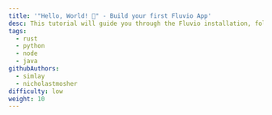 ```yaml
---
title: '"Hello, World! 🎉" - Build your first Fluvio App'
desc: This tutorial will guide you through the Fluvio installation, followed by a step-by-step on how to create a simple data streaming App.
tags:
  - rust
  - python
  - node
  - java
githubAuthors:
  - simlay
  - nicholastmosher
difficulty: low
weight: 10
---
```

